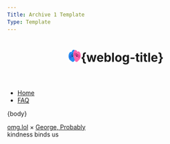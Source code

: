 ```yaml
---
Title: Archive 1 Template
Type: Template
---
```


<!DOCTYPE html>
<html lang="en">
<head>
<title>{post-title}{separator}{weblog-title}</title>
<meta charset="utf-8">
<link rel="icon" type="image/x-icon" href="https://raw.githubusercontent.com/george-probably/prami.partners/main/Images/PramiPartners.svg">
<meta name="viewport" content="width=device-width, initial-scale=1">
<meta name="theme-color" content="#C8A2C8">
<meta name="apple-mobile-web-app-status-bar-style" content="#C8A2C8">
<link rel="stylesheet" type="text/css" href="/archive/1/style.css">
<link rel="me" href="https://social.lol/@pramipartners">
<style>
@import url('https://static.omg.lol/type/font-honey.css');
@import url('https://static.omg.lol/type/fontawesome-free/css/all.css');
@import url('https://fonts.bunny.net/css?family=open-sans:500,800&display=swap');
:root {
    --foreground: #eee;
    --background: #C8A2C8;
    --link: #eee;
    --unimportant: #ebebeb;
    --articleBG: #BB8BBB;
    --articleBorder: #9A5B9A;
}

@media (prefers-color-scheme: dark){
    :root {
    --foreground: #eee;
    --background: #9A5B9A;
    --link: #eee;
    --unimportant: #ebebeb;
    --articleBG: #BB8BBB;
    --articleBorder: #C8A2C8;
    }
}
</style>
</head>

<body>

<header><h1 class="weblog-title"><a style="text-decoration:none; border-bottom:0px" href="{base-path}"> <img src="https://raw.githubusercontent.com/george-probably/probably.blog/main/Images/PramiPartners.svg" style="height:1em;width:1em;" alt="Prami Partners Logo">{weblog-title}</a></h1></header>

<main>

<div class="flex-column">

<div class="nav-box"> <nav id="weblog-navigation">
<ul>
<li><a href="/archive/1/home"> Home </a></li>
<li><a href="/archive/1/faq"> FAQ </a></li>
</ul>
</div>

<div class="box">
{body}
</div>
</div>

</main>
<footer>
<p><a href="https://omg.lol">omg.lol</a> × <a href="https://george.chachanidze.com/">George, Probably</a><br> kindness binds us</p>
</footer>
</body>
</html>